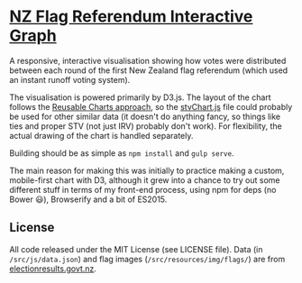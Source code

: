 # [NZ Flag Referendum Interactive Graph](http://nathanielw.github.io/nz-flag-graph/)

A responsive, interactive visualisation showing how votes were distributed between each round of the first New Zealand flag referendum (which used an instant runoff voting system).

The visualisation is powered primarily by D3.js. The layout of the chart follows the [Reusable Charts approach](http://bost.ocks.org/mike/chart/), so the [stvChart.js](src/js/stvChart.js) file could probably be used for other similar data (it doesn't do anything fancy, so things like ties and proper STV (not just IRV) probably don't work). For flexibility, the actual drawing of the chart is handled separately.

Building should be as simple as `npm install` and `gulp serve`.

The main reason for making this was initially to practice making a custom, mobile-first chart with D3, although it grew into a chance to try out some different stuff in terms of my front-end process, using npm for deps (no Bower :smiley:), Browserify and a bit of ES2015.

## License

All code released under the MIT License (see LICENSE file).
Data (in `/src/js/data.json`) and flag images (`/src/resources/img/flags/`) are from [electionresults.govt.nz](http://www.electionresults.govt.nz/2015_flag_referendum1/results-by-count-report.html).
